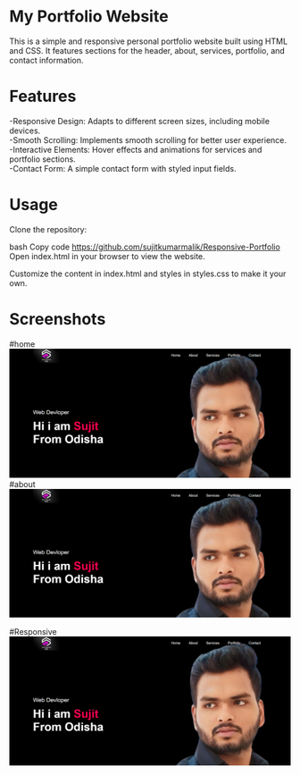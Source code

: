 # My Portfolio Website<br>
This is a simple and responsive personal portfolio website built using HTML and CSS. It features sections for the header, about, services, portfolio, and contact information.

# Features<br>
-Responsive Design: Adapts to different screen sizes, including mobile devices.<br>
-Smooth Scrolling: Implements smooth scrolling for better user experience.<br>
-Interactive Elements: Hover effects and animations for services and portfolio sections.<br>
-Contact Form: A simple contact form with styled input fields.<br>
# Usage
Clone the repository:

bash
Copy code
https://github.com/sujitkumarmalik/Responsive-Portfolio
Open index.html in your browser to view the website.

Customize the content in index.html and styles in styles.css to make it your own.

# Screenshots
  #home
![img](https://github.com/sujitkumarmalik/Responsive-Portfolio/blob/main/Screenshot%202024-08-23%20112717.png)
  #about
![img](https://github.com/sujitkumarmalik/Responsive-Portfolio/blob/main/Screenshot%202024-08-23%20112717.png)

#Responsive
![img](https://github.com/sujitkumarmalik/Responsive-Portfolio/blob/main/Screenshot%202024-08-23%20112717.png)



